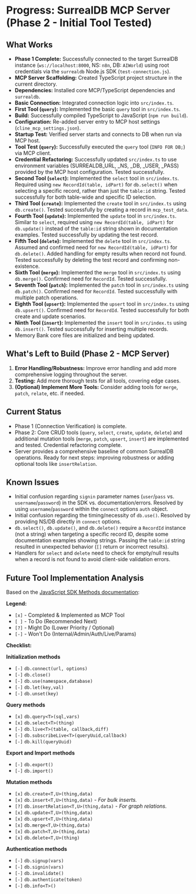 # Progress: SurrealDB MCP Server (Phase 2 - Initial Tool Tested)

## What Works

*   **Phase 1 Complete:** Successfully connected to the target SurrealDB instance (`ws://localhost:8000`, NS: `n8n`, DB: `AIWorld`) using root credentials via the `surrealdb` Node.js SDK (`test-connection.js`).
*   **MCP Server Scaffolding:** Created TypeScript project structure in the current directory.
*   **Dependencies:** Installed core MCP/TypeScript dependencies and `surrealdb`.
*   **Basic Connection:** Integrated connection logic into `src/index.ts`.
*   **First Tool (`query`):** Implemented the basic `query` tool in `src/index.ts`.
*   **Build:** Successfully compiled TypeScript to JavaScript (`npm run build`).
*   **Configuration:** Re-added server entry to MCP host settings (`cline_mcp_settings.json`).
*   **Startup Test:** Verified server starts and connects to DB when run via MCP host.
*   **Tool Test (`query`):** Successfully executed the `query` tool (`INFO FOR DB;`) via MCP client.
*   **Credential Refactoring:** Successfully updated `src/index.ts` to use environment variables (SURREALDB_URL, _NS, _DB, _USER, _PASS) provided by the MCP host configuration. Tested successfully.
*   **Second Tool (`select`):** Implemented the `select` tool in `src/index.ts`. Required using `new RecordId(table, idPart)` for `db.select()` when selecting a specific record, rather than just the `table:id` string. Tested successfully for both table-wide and specific ID selection.
*   **Third Tool (`create`):** Implemented the `create` tool in `src/index.ts` using `db.create()`. Tested successfully by creating a record in `mcp_test_data`.
*   **Fourth Tool (`update`):** Implemented the `update` tool in `src/index.ts`. Similar to `select`, required using `new RecordId(table, idPart)` for `db.update()` instead of the `table:id` string shown in documentation examples. Tested successfully by updating the test record.
*   **Fifth Tool (`delete`):** Implemented the `delete` tool in `src/index.ts`. Assumed and confirmed need for `new RecordId(table, idPart)` for `db.delete()`. Added handling for empty results when record not found. Tested successfully by deleting the test record and confirming non-existence.
*   **Sixth Tool (`merge`):** Implemented the `merge` tool in `src/index.ts` using `db.merge()`. Confirmed need for `RecordId`. Tested successfully.
*   **Seventh Tool (`patch`):** Implemented the `patch` tool in `src/index.ts` using `db.patch()`. Confirmed need for `RecordId`. Tested successfully with multiple patch operations.
*   **Eighth Tool (`upsert`):** Implemented the `upsert` tool in `src/index.ts` using `db.upsert()`. Confirmed need for `RecordId`. Tested successfully for both create and update scenarios.
*   **Ninth Tool (`insert`):** Implemented the `insert` tool in `src/index.ts` using `db.insert()`. Tested successfully for inserting multiple records.
*   Memory Bank core files are initialized and being updated.

## What's Left to Build (Phase 2 - MCP Server)

1.  **Error Handling/Robustness:** Improve error handling and add more comprehensive logging throughout the server.
2.  **Testing:** Add more thorough tests for all tools, covering edge cases.
3.  **(Optional) Implement More Tools:** Consider adding tools for `merge`, `patch`, `relate`, etc. if needed.

## Current Status

*   Phase 1 (Connection Verification) is complete.
*   Phase 2: Core CRUD tools (`query`, `select`, `create`, `update`, `delete`) and additional mutation tools (`merge`, `patch`, `upsert`, `insert`) are implemented and tested. Credential refactoring complete.
*   Server provides a comprehensive baseline of common SurrealDB operations. Ready for next steps: improving robustness or adding optional tools like `insertRelation`.

## Known Issues

*   Initial confusion regarding `signin` parameter names (`user`/`pass` vs. `username`/`password`) in the SDK vs. documentation/errors. Resolved by using `username`/`password` within the `connect` options `auth` object.
*   Initial confusion regarding the timing/necessity of `db.use()`. Resolved by providing NS/DB directly in `connect` options.
*   `db.select()`, `db.update()`, and `db.delete()` require a `RecordId` instance (not a string) when targeting a specific record ID, despite some documentation examples showing strings. Passing the `table:id` string resulted in unexpected behavior (`[]` return or incorrect results).
*   Handlers for `select` and `delete` need to check for empty/null results when a record is not found to avoid client-side validation errors.

## Future Tool Implementation Analysis

Based on the [JavaScript SDK Methods documentation](https://surrealdb.com/docs/sdk/javascript/methods):

**Legend:**
*   `[x]` - Completed & Implemented as MCP Tool
*   `[ ]` - To Do (Recommended Next)
*   `[?]` - Might Do (Lower Priority / Optional)
*   `[-]` - Won't Do (Internal/Admin/Auth/Live/Params)

**Checklist:**

**Initialization methods**
*   `[-]` `db.connect(url, options)`
*   `[-]` `db.close()`
*   `[-]` `db.use(namespace,database)`
*   `[-]` `db.let(key,val)`
*   `[-]` `db.unset(key)`

**Query methods**
*   `[x]` `db.query<T>(sql,vars)`
*   `[x]` `db.select<T>(thing)`
*   `[-]` `db.live<T>(table, callback,diff)`
*   `[-]` `db.subscribeLive<T>(queryUuid,callback)`
*   `[-]` `db.kill(queryUuid)`

**Export and Import methods**
*   `[-]` `db.export()`
*   `[-]` `db.import()`

**Mutation methods**
*   `[x]` `db.create<T,U>(thing,data)`
*   `[x]` `db.insert<T,U>(thing,data)` - *For bulk inserts.*
*   `[?]` `db.insertRelation<T,U>(thing,data)` - *For graph relations.*
*   `[x]` `db.update<T,U>(thing,data)`
*   `[x]` `db.upsert<T,U>(thing,data)`
*   `[x]` `db.merge<T,U>(thing,data)`
*   `[x]` `db.patch<T,U>(thing,data)`
*   `[x]` `db.delete<T,U>(thing)`

**Authentication methods**
*   `[-]` `db.signup(vars)`
*   `[-]` `db.signin(vars)`
*   `[-]` `db.invalidate()`
*   `[-]` `db.authenticate(token)`
*   `[-]` `db.info<T>()`
